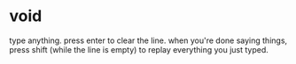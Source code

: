 # void
type anything.
press enter to clear the line.
when you're done saying things, press shift (while the line is empty) to replay everything you just typed.
